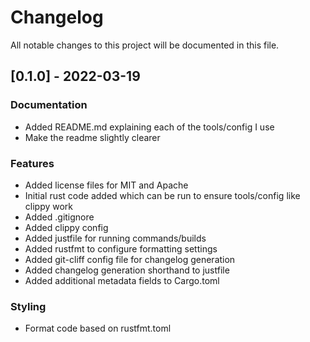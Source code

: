 # Changelog

All notable changes to this project will be documented in this file.

## [0.1.0] - 2022-03-19

### Documentation

- Added README.md explaining each of the tools/config I use
- Make the readme slightly clearer

### Features

- Added license files for MIT and Apache
- Initial rust code added which can be run to ensure tools/config like clippy work
- Added .gitignore
- Added clippy config
- Added justfile for running commands/builds
- Added rustfmt to configure formatting settings
- Added git-cliff config file for changelog generation
- Added changelog generation shorthand to justfile
- Added additional metadata fields to Cargo.toml

### Styling

- Format code based on rustfmt.toml

<!-- generated by git-cliff -->
